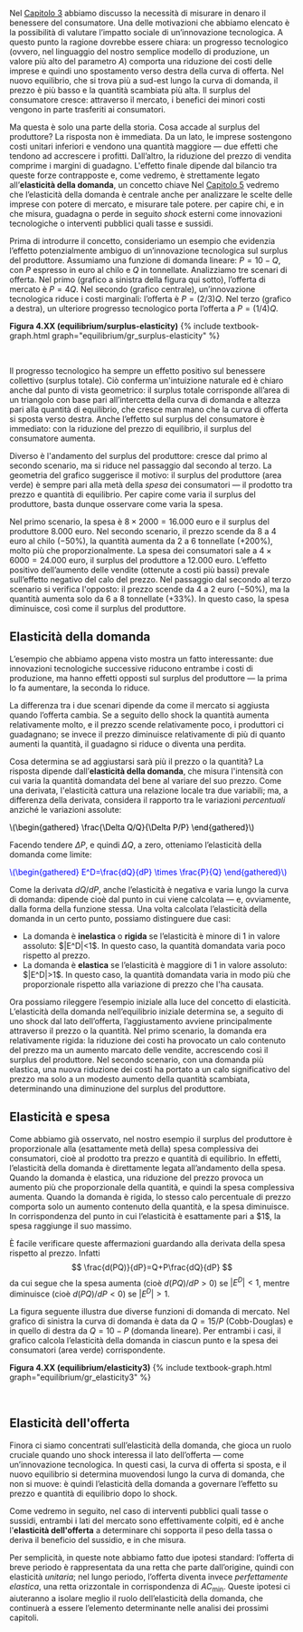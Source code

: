 






Nel <a href="{{ site.baseurl }}/it/I/2/4">Capitolo 3</a> abbiamo discusso la necessità di misurare in denaro il benessere del consumatore. Una delle motivazioni che abbiamo elencato è la possibilità di valutare l’impatto sociale di un’innovazione tecnologica. A questo punto la ragione dovrebbe essere chiara: un progresso tecnologico (ovvero, nel linguaggio del nostro semplice modello di produzione, un valore più alto del parametro $A$) comporta una riduzione dei costi delle imprese e quindi uno spostamento verso destra della curva di offerta. Nel nuovo equilibrio, che si trova più a sud-est lungo la curva di domanda, il prezzo è più basso e la quantità scambiata più alta. Il surplus del consumatore cresce: attraverso il mercato, i benefici dei minori costi vengono in parte trasferiti ai consumatori.

Ma questa è solo una parte della storia. Cosa accade al surplus del produttore? La risposta non è immediata. Da un lato, le imprese sostengono costi unitari inferiori e vendono una quantità maggiore — due effetti che tendono ad accrescere i profitti. Dall’altro, la riduzione del prezzo di vendita comprime i margini di guadagno. L'effetto finale dipende dal bilancio tra queste forze contrapposte e, come vedremo, è strettamente legato all’<b>elasticità della domanda</b>, un concetto chiave
<span class="marginnote">
Nel <a href="{{ site.baseurl }}/it/II/5">Capitolo 5</a> vedremo che l’elasticità della domanda è centrale anche per analizzare le scelte delle imprese con potere di mercato, e misurare tale potere.
</span>
per capire chi, e in che misura, guadagna o perde in seguito <i>shock</i> esterni come innovazioni tecnologiche o interventi pubblici quali tasse e sussidi.


Prima di introdurre il concetto, consideriamo un esempio che evidenzia l’effetto potenzialmente ambiguo di un’innovazione tecnologica sul surplus del produttore. Assumiamo una funzione di domanda lineare: $P = 10 - Q$, con $P$ espresso in euro al chilo e $Q$ in tonnellate. Analizziamo tre scenari di offerta. Nel primo (grafico a sinistra della figura qui sotto), l’offerta di mercato è  $P = 4Q$. Nel secondo (grafico centrale), un’innovazione tecnologica riduce i costi marginali: l’offerta è $P = (2/3)Q$. Nel terzo (grafico a destra), un ulteriore progresso tecnologico porta l’offerta a $P = (1/4)Q$.

<a id="gr_equilibrium/surplus-elasticity"><strong>Figura 4.XX (equilibrium/surplus-elasticity)</strong></a>
{% include textbook-graph.html graph="equilibrium/gr_surplus-elasticity" %}

<br>

Il progresso tecnologico ha sempre un effetto positivo sul benessere collettivo (surplus totale). Ciò conferma un'intuizione naturale ed è chiaro anche dal punto di vista geometrico: il surplus totale corrisponde all’area di un triangolo con base pari all’intercetta della curva di domanda e altezza pari alla quantità di equilibrio, che cresce man mano che la curva di offerta si sposta verso destra. Anche l’effetto sul surplus del consumatore è immediato: con la riduzione del prezzo di equilibrio, il surplus del consumatore aumenta.

Diverso è l'andamento del surplus del produttore: cresce dal primo al secondo scenario, ma si riduce nel passaggio dal secondo al terzo. La geometria del grafico suggerisce il motivo: il surplus del produttore (area verde) è sempre pari alla metà della <i>spesa</i> dei consumatori — il prodotto tra prezzo e quantità di equilibrio. Per capire come varia il surplus del produttore, basta dunque osservare come varia la spesa.

Nel primo scenario, la spesa è $8 \times 2000 = 16.000$ euro e il surplus del produttore $8.000$ euro. Nel secondo scenario, il prezzo scende da 8 a 4 euro al chilo (−50%), la quantità aumenta da 2 a 6 tonnellate (+200%), molto più che proporzionalmente. La spesa dei consumatori sale a $4 \times 6000 = 24.000$ euro, il surplus del produttore a $12.000$ euro. L’effetto positivo dell’aumento delle vendite (ottenute a costi più bassi) prevale sull’effetto negativo del calo del prezzo. Nel passaggio dal secondo al terzo scenario si verifica l'opposto: il prezzo scende da 4 a 2 euro (−50%), ma la quantità aumenta solo da 6 a 8 tonnellate (+33%). In questo caso, la spesa diminuisce, così come il surplus del produttore.








<h2 id="subsec_elasticity-demand">Elasticità della domanda</h2>
L’esempio che abbiamo appena visto mostra un fatto interessante: due innovazioni tecnologiche successive riducono entrambe i costi di produzione, ma hanno effetti opposti sul surplus del produttore — la prima lo fa aumentare, la seconda lo riduce.

La differenza tra i due scenari dipende da come il mercato si aggiusta quando l’offerta cambia. Se a seguito dello shock la quantità aumenta relativamente molto, e il prezzo scende relativamente poco, i produttori ci guadagnano; se invece il prezzo diminuisce relativamente di più di quanto aumenti la quantità, il guadagno si riduce o diventa una perdita.

Cosa determina se ad aggiustarsi sarà più il prezzo o la quantità? La risposta dipende dall’<b>elasticità della domanda</b>, che misura l'intensità con cui varia la quantità domandata del bene al variare del suo prezzo. Come una derivata, l'elasticità cattura una relazione locale tra due variabili; ma, a differenza della derivata, considera il rapporto tra le variazioni <i>percentuali</i> anziché le variazioni assolute:

<p><span style="color: Black;">
\(\begin{gathered}
\frac{\Delta Q/Q}{\Delta P/P}
\end{gathered}\)
</span></p>

Facendo tendere $\Delta P$, e quindi $\Delta Q$, a zero, otteniamo l’elasticità della domanda come limite:

<p><span style="color: Blue;">
\(\begin{gathered}
 E^D=\frac{dQ}{dP} \times \frac{P}{Q}
\end{gathered}\)
</span></p>

Come la derivata $dQ/dP$, anche l’elasticità è negativa e varia lungo la curva di domanda: dipende cioè dal punto in cui viene calcolata — e, ovviamente, dalla forma della funzione stessa. Una volta calcolata l’elasticità della domanda in un certo punto, possiamo distinguere due casi:
<ul>
  <li>
    La domanda è <b>inelastica</b> o <b>rigida</b> se l’elasticità è minore di 1 in valore
    assoluto: $|E^D|<1$. In questo caso, la quantità domandata varia poco rispetto al prezzo.
  </li>
  <li>
    La domanda è <strong>elastica</strong> se l’elasticità è maggiore di 1 in valore
     assoluto: $|E^D|>1$. In questo caso, la quantità domandata varia in modo più che proporzionale
     rispetto alla variazione di prezzo che l'ha causata.
  </li>
</ul>


Ora possiamo rileggere l’esempio iniziale alla luce del concetto di elasticità. L’elasticità della domanda nell’equilibrio iniziale determina se, a seguito di uno shock dal lato dell’offerta, l’aggiustamento avviene principalmente attraverso il prezzo o la quantità. Nel primo scenario, la domanda era relativamente rigida: la riduzione dei costi ha provocato un calo contenuto del prezzo ma un aumento marcato delle vendite, accrescendo così il surplus del produttore. Nel secondo scenario, con una domanda più elastica, una nuova riduzione dei costi ha portato a un calo significativo del prezzo ma solo a un modesto aumento della quantità scambiata, determinando una diminuzione del surplus del produttore.









<h2 id="subsec_elasticity-expenditure">Elasticità e spesa</h2>
Come abbiamo già osservato, nel nostro esempio il surplus del produttore è proporzionale alla (esattamente metà della) spesa complessiva dei consumatori, cioè al prodotto tra prezzo e quantità di equilibrio. In effetti, l’elasticità della domanda è direttamente legata all’andamento della spesa. Quando la domanda è elastica, una riduzione del prezzo provoca un aumento più che proporzionale della quantità, e quindi la spesa complessiva aumenta. Quando la domanda è rigida, lo stesso calo percentuale di prezzo comporta solo un aumento contenuto della quantità, e la spesa diminuisce. In corrispondenza del punto in cui l’elasticità è esattamente pari a $1$, la spesa raggiunge il suo massimo.

È facile verificare queste affermazioni guardando alla derivata della spesa rispetto al prezzo. Infatti
$$
\frac{d(PQ)}{dP}=Q+P\frac{dQ}{dP}
$$
da cui segue che la spesa aumenta (cioè $d(PQ)/dP>0$) se $|E^D|<1$, mentre diminuisce (cioè $d(PQ)/dP<0$) se $|E^D|>1$.

La figura seguente illustra due diverse funzioni di domanda di mercato. Nel grafico di sinistra la curva di domanda è data da $Q = 15/P$ (Cobb-Douglas) e in quello di destra da $Q = 10 - P$ (domanda lineare). Per entrambi i casi, il grafico calcola l’elasticità della domanda in ciascun punto e la spesa dei consumatori (area verde) corrispondente.


<a id="gr_equilibrium/elasticity3"><strong>Figura 4.XX (equilibrium/elasticity3)</strong></a>
{% include textbook-graph.html graph="equilibrium/gr_elasticity3" %}



<br>








<h2 id="subsec_elasticity-supply">Elasticità dell'offerta</h2>

Finora ci siamo concentrati sull’elasticità della domanda, che gioca un ruolo cruciale quando uno shock interessa il lato dell’offerta — come un’innovazione tecnologica. In questi casi, la curva di offerta si sposta, e il nuovo equilibrio si determina muovendosi lungo la curva di domanda, che non si muove: è quindi l’elasticità della domanda a governare l’effetto su prezzo e quantità di equilibrio dopo lo shock.

Come vedremo in seguito, nel caso di interventi pubblici quali tasse o sussidi, entrambi i lati del mercato sono effettivamente colpiti, ed è anche l'<b>elasticità dell'offerta</b> a determinare chi sopporta il peso della tassa o deriva il beneficio del sussidio, e in che misura.

Per semplicità, in queste note abbiamo fatto due ipotesi standard: l’offerta di breve periodo è rappresentata da una retta che parte dall’origine, quindi con elasticità <i>unitaria</i>; nel lungo periodo, l’offerta diventa invece <i>perfettamente elastica</i>, una retta orizzontale in corrispondenza di $AC_{\text{min}}$. Queste ipotesi ci aiuteranno a isolare meglio il ruolo dell’elasticità della domanda, che continuerà a essere l’elemento determinante nelle analisi dei prossimi capitoli.